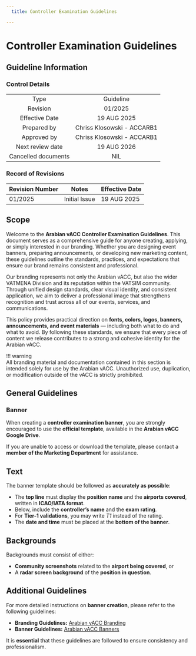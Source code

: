 ```yaml
---
  title: Controller Examination Guidelines

---
```

# Controller Examination Guidelines
## Guideline Information
### Control Details
|                     |                            |
|:-------------------:|:--------------------------:|
|         Type        |           Guideline        |
|       Revision      |           01/2025          |
|    Effective Date   |         19 AUG 2025        |
|     Prepared by     | Chriss Klosowski - ACCARB1 |
|     Approved by     | Chriss Klosowski - ACCARB1 |
|   Next review date  |         19 AUG 2026        |
| Cancelled documents |             NIL            |

### Record of Revisions
<table><thead>
  <tr>
    <th>Revision Number</th>
    <th>Notes</th>
    <th>Effective Date</th>
  </tr></thead>
<tbody>
  <tr>
    <td>01/2025</td>
    <td>Initial Issue</td>
    <td>19 AUG 2025</td>
  </tr>
</tbody></table>

## Scope
Welcome to the **Arabian vACC Controller Examination Guidelines**. This document serves as a comprehensive guide for anyone creating, applying, or simply interested in our branding. Whether you are designing event banners, preparing announcements, or developing new marketing content, these guidelines outline the standards, practices, and expectations that ensure our brand remains consistent and professional.  

Our branding represents not only the Arabian vACC, but also the wider VATMENA Division and its reputation within the VATSIM community. Through unified design standards, clear visual identity, and consistent application, we aim to deliver a professional image that strengthens recognition and trust across all of our events, services, and communications.  

This policy provides practical direction on **fonts, colors, logos, banners, announcements, and event materials** — including both what to do and what to avoid. By following these standards, we ensure that every piece of content we release contributes to a strong and cohesive identity for the Arabian vACC.  

!!! warning  
    All branding material and documentation contained in this section is intended solely for use by the Arabian vACC. Unauthorized use, duplication, or modification outside of the vACC is strictly prohibited.  

## General Guidelines
### Banner
When creating a **controller examination banner**, you are strongly encouraged to use the **official template**, available in the **Arabian vACC Google Drive**.  

If you are unable to access or download the template, please contact a **member of the Marketing Department** for assistance.

## Text
The banner template should be followed as **accurately as possible**:  

- The **top line** must display the **position name** and the **airports covered**, written in **ICAO/IATA format**.  
- Below, include the **controller’s name** and the **exam rating**.  
- For **Tier-1 validations**, you may write *T1* instead of the rating.  
- The **date and time** must be placed at the **bottom of the banner**.  

## Backgrounds
Backgrounds must consist of either:  

- **Community screenshots** related to the **airport being covered**, or  
- A **radar screen background** of the **position in question**.  

## Additional Guidelines
For more detailed instructions on **banner creation**, please refer to the following guidelines:  

- **Branding Guidelines:** [Arabian vACC Branding](https://library.arabian-vacc.com/vacc_documents/marketing/branding/)  
- **Banner Guidelines:** [Arabian vACC Banners](https://library.arabian-vacc.com/vacc_documents/marketing/banners/)  

It is **essential** that these guidelines are followed to ensure consistency and professionalism.

